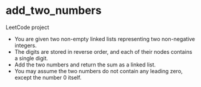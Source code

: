 # add_two_numbers
LeetCode project

* You are given two non-empty linked lists representing two non-negative integers.
* The digits are stored in reverse order, and each of their nodes contains a single digit.
* Add the two numbers and return the sum as a linked list.
* You may assume the two numbers do not contain any leading zero, except the number 0 itself.

